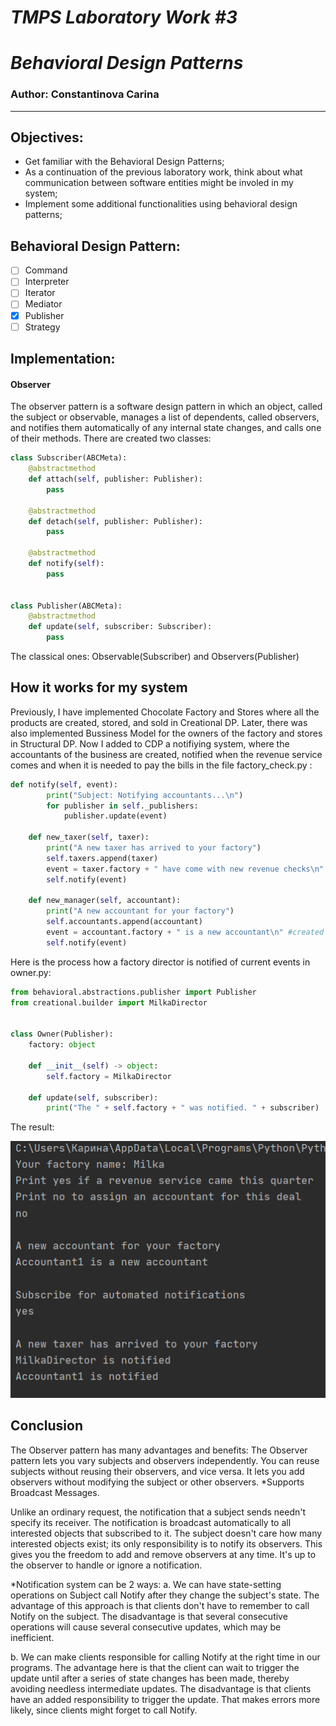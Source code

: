 # ***TMPS Laboratory Work #3***
# ***Behavioral Design Patterns***

### Author: Constantinova Carina
----

## Objectives:

* Get familiar with the Behavioral Design Patterns;
* As a continuation of the previous laboratory work, think about what communication between software entities might be involed in my system;
* Implement some additional functionalities using behavioral design patterns;

## Behavioral Design Pattern:
 - [ ] Command
 - [ ] Interpreter
 - [ ] Iterator
 - [ ] Mediator
 - [x] Publisher
 - [ ] Strategy

## Implementation:
#### Observer
The observer pattern is a software design pattern in which an object, called the subject or observable, manages a list of dependents, called observers, and notifies them automatically of any internal state changes, and calls one of their methods.
There are created two classes:
```python 
class Subscriber(ABCMeta):
    @abstractmethod
    def attach(self, publisher: Publisher):
        pass

    @abstractmethod
    def detach(self, publisher: Publisher):
        pass

    @abstractmethod
    def notify(self):
        pass


class Publisher(ABCMeta):
    @abstractmethod
    def update(self, subscriber: Subscriber):
        pass
```
The classical ones: Observable(Subscriber) and Observers(Publisher)

## How it works for my system
Previously, I have implemented Chocolate Factory and Stores where all the products are created, stored, and sold in Creational DP. Later, there was also implemented Bussiness Model for the owners of the factory and stores in Structural DP. Now I added to CDP a notifiying system, where the accountants of the business are created, notified when the revenue service comes and when it is needed to pay the bills in the file factory_check.py : 
```python
def notify(self, event):
        print("Subject: Notifying accountants...\n")
        for publisher in self._publishers:
            publisher.update(event)

    def new_taxer(self, taxer):
        print("A new taxer has arrived to your factory")
        self.taxers.append(taxer)
        event = taxer.factory + " have come with new revenue checks\n" #a taxer
        self.notify(event)

    def new_manager(self, accountant):
        print("A new accountant for your factory")
        self.accountants.append(accountant)
        event = accountant.factory + " is a new accountant\n" #created an accountant
        self.notify(event)
```
Here is the process how a factory director is notified of current events in owner.py:
```python
from behavioral.abstractions.publisher import Publisher
from creational.builder import MilkaDirector


class Owner(Publisher):
    factory: object

    def __init__(self) -> object:
        self.factory = MilkaDirector

    def update(self, subscriber):
        print("The " + self.factory + " was notified. " + subscriber)
```
The result:

![](main.png)

## Conclusion
The Observer pattern has many advantages and benefits:
The Observer pattern lets you vary subjects and observers independently. You can reuse subjects without reusing their observers, and vice versa. It lets you add observers without modifying the subject or other observers.
*Supports Broadcast Messages.

Unlike an ordinary request, the notification that a subject sends needn't specify its receiver. The notification is broadcast automatically to all interested objects that subscribed to it. The subject doesn't care how many interested objects exist; its only responsibility is to notify its observers. This gives you the freedom to add and remove observers at any time. It's up to the observer to handle or ignore a notification.

*Notification system can be 2 ways: 
a. We can have state-setting operations on Subject call Notify after they change the subject's state. The advantage of this approach is that clients don't have to remember to call Notify on the subject. The disadvantage is that several consecutive operations will cause several consecutive updates, which may be inefficient.

b. We can make clients responsible for calling Notify at the right time in our programs. The advantage here is that the client can wait to trigger the update until after a series of state changes has been made, thereby avoiding needless intermediate updates. The disadvantage is that clients have an added responsibility to trigger the update. That makes errors more likely, since clients might forget to call Notify.
